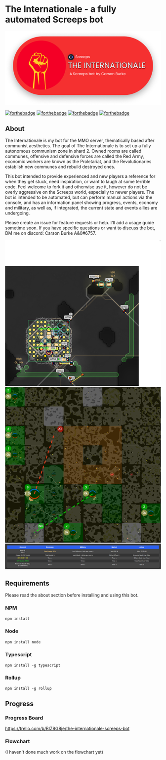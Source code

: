 # The Internationale - a fully automated Screeps bot

![The Internationale](images/header.png)

[![forthebadge](https://forthebadge.com/images/badges/built-with-love.svg)](https://forthebadge.com)
[![forthebadge](https://forthebadge.com/images/badges/open-source.svg)](https://forthebadge.com)
[![forthebadge](https://forthebadge.com/images/badges/contains-tasty-spaghetti-code.svg)](https://forthebadge.com)
[![forthebadge](https://forthebadge.com/images/badges/0-percent-optimized.svg)](https://forthebadge.com)

## About

The Internationale is my bot for the MMO server, thematically based after communist aesthetics. The goal of The Internationale is to set up a fully autonomous communism zone in shard 2. Owned rooms are called communes, offensive and defensive forces are called the Red Army, economic workers are known as the Proletariat, and the Revolutionaries establish new communes and rebuild destroyed ones.

This bot intended to provide experienced and new players a reference for when they get stuck, need inspiration, or want to laugh at some terrible code. Feel welcome to fork it and otherwise use it, however do not be overly aggressive on the Screeps world, especially to newer players. The bot is intended to be automated, but can perform manual actions via the console, and has an information panel showing progress, events, economy and military, as well as, if integrated, the current state and events allies are undergoing.

Please create an issue for feature requests or help. I'll add a usage guide sometime soon. If you have specific questions or want to discuss the bot, DM me on discord: Carson Burke A&0#6757.

![Room with bot](images/room.png)
![Map view with visuals](images/visuals.png)
![Information panel](images/infopanel.png)

## Requirements

Please read the about section before installing and using this bot.

### NPM

```
npm install
```

### Node

```
npm install node
```

### Typescript

```
npm install -g typescript
```

### Rollup

```
npm install -g rollup
```

## Progress

### Progress Board

https://trello.com/b/BIZ8G8je/the-internationale-screeps-bot

### Flowchart

(I haven't done much work on the flowchart yet)

